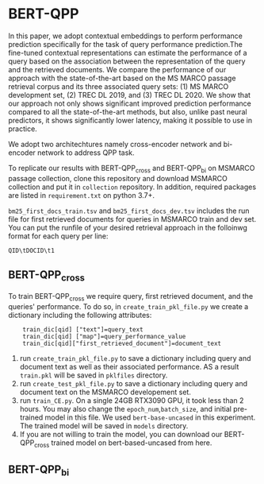 # BERT-QPP

In this paper, we adopt contextual embeddings to perform performance prediction specifically for the task of query performance prediction.The fine-tuned contextual representations can estimate the performance of a query based on the association between the representation of the query and the retrieved documents. We compare the performance of our approach with the state-of-the-art based on the MS MARCO passage retrieval corpus and its three associated query sets: (1) MS MARCO development set, (2) TREC DL 2019, and (3) TREC DL 2020. We show that our approach not only shows significant improved prediction performance compared to all the state-of-the-art methods, but also, unlike past neural predictors, it shows significantly lower latency, making it possible to use in practice.

We adopt two architechtures namely cross-encoder network and bi-encoder network to address QPP task. 

To replicate our results  with BERT-QPP<sub>cross</sub> and BERT-QPP<sub>bi</sub> on MSMARCO passage collection, clone this repository and download MSMARCO collection and put it in ```collection``` repository. In addition, required packages are listed in ```requirement.txt``` on python 3.7+. 

```bm25_first_docs_train.tsv``` and ```bm25_first_docs_dev.tsv``` includes the run file for first retrieved documents for queries in MSMARCO train and dev set. You can put the runfile of your desired retrieval approach in the folloinwg format for each query per line: 
```
QID\tDOCID\t1
```
## BERT-QPP<sub>cross</sub>

To train BERT-QPP<sub>cross</sub> we require query, first retrieved document, and the queries' performance. To do so,  in ```create_train_pkl_file.py``` we create a dictionary including the following attributes:
```
    train_dic[qid] ["text"]=query_text
    train_dic[qid] ["map"]=query_performance_value
    train_dic[qid]["first_retrieved_document"]=document_text
 ```
 1. run ```create_train_pkl_file.py``` to save a dictionary including query and document text as well as their associated performance. AS a result ```train.pkl``` will be saved in ```pklfiles``` directory.
 2. run ```create_test_pkl_file.py``` to save a dictionary including query and document text on the MSMARCO developement set.
 3. run ```train_CE.py```. On a single 24GB RTX3090 GPU, it took less than 2 hours. You may also change the ```epoch_num```,```batch_size```, and initial  pre-trained model in this file. We used ```bert-base-uncased``` in this experiment. The trained model will be saved in ```models``` directory.
 4. If you are not willing to train the model, you can download our BERT-QPP<sub>cross</sub> trained model on bert-based-uncased from here.
 
## BERT-QPP<sub>bi</sub>

